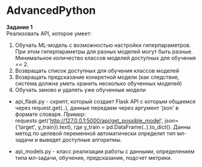 # AdvancedPython
**Задание 1**
\
Реализовать API, которое умеет:
1. Обучать ML-модель с возможностью настройки
гиперпараметров. При этом гиперпараметры для разных
моделей могут быть разные. Минимальное количество классов
моделей доступных для обучения == 2.
2. Возвращать список доступных для обучения классов моделей
3. Возвращать предсказание конкретной модели (как следствие,
система должна уметь хранить несколько обученных моделей)
4. Обучать заново и удалять уже обученные модели

- api_flask.py - скрипт, который создает Flask API с которым общаемся через request.get(..), данные передаем через аргумент 'json' в формате словаря.
*Пример*: requests.get('http://127.0.0.1:5000/api/get_possible_model', json={'target', y_train}).text), где y_train = pd.DataFrame(..).to_dict(). Данны метод по целевой переменной автоматически определит тип мл-задачи и выведет доступные алгоритмы. 

- api_models.py - класс реализации работы с данными, определением типа мл-задачи, обучение, предсказание, подсчет метрики.
